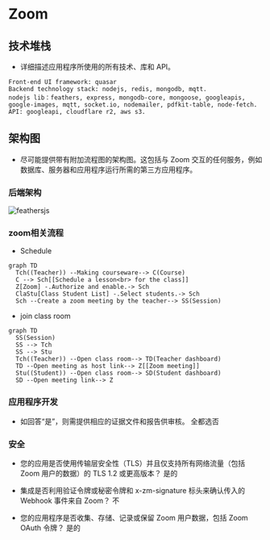 # Zoom


## 技术堆栈
- 详细描述应用程序所使用的所有技术、库和 API。
```text
Front-end UI framework: quasar
Backend technology stack: nodejs, redis, mongodb, mqtt.
nodejs lib：feathers, express, mongodb-core, mongoose, googleapis, google-images, mqtt, socket.io, nodemailer, pdfkit-table, node-fetch.
API: googleapi, cloudflare r2, aws s3.
```
## 架构图
- 尽可能提供带有附加流程图的架构图。这包括与 Zoom 交互的任何服务，例如数据库、服务器和应用程序运行所需的第三方应用程序。

### 后端架构
  ![feathersjs](https://feathersjs-offline.github.io/docs/assets/img/architecture-overview.9713b9f4.svg
 "feathersjs")

### zoom相关流程

- Schedule
```mermaid
graph TD
  Tch((Teacher)) --Making courseware--> C(Course)
  C --> Sch[[Schedule a lesson<br> for the class]]
  Z[Zoom] -.Authorize and enable.-> Sch
  ClaStu[Class Student List] -.Select students.-> Sch
  Sch --Create a zoom meeting by the teacher--> SS(Session)
```

- join class room
```mermaid
graph TD
  SS(Session)
  SS --> Tch
  SS --> Stu
  Tch((Teacher)) --Open class room--> TD(Teacher dashboard)
  TD --Open meeting as host link--> Z[[Zoom meeting]]
  Stu((Student)) --Open class room--> SD(Student dashboard)
  SD --Open meeting link--> Z
```


### 应用程序开发
- 如回答“是”，则需提供相应的证据文件和报告供审核。
全都选否

### 安全
- 您的应用是否使用传输层安全性（TLS）并且仅支持所有网络流量（包括 Zoom 用户的数据）的 TLS 1.2 或更高版本？
是的

- 集成是否利用验证令牌或秘密令牌和 x-zm-signature 标头来确认传入的 Webhook 事件来自 Zoom？
不

- 您的应用程序是否收集、存储、记录或保留 Zoom 用户数据，包括 Zoom OAuth 令牌？
是的
